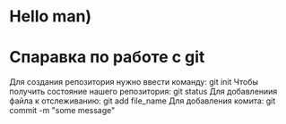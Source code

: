 # Hello man)
# Спаравка по работе с git
Для создания репозитория нужно ввести команду:
git init
Чтобы получить состояние нашего репозитория:
git status
Для добавлениия файла к отслеживанию:
git add file_name
Для добавления комита:
git commit -m "some message"